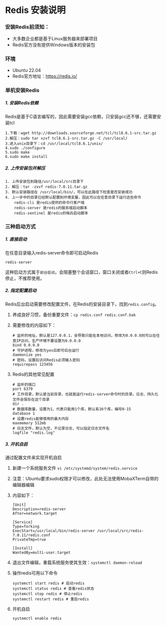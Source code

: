 # Redis 安装说明

### 安装Redis前须知：

- 大多数企业都是基于Linux服务器来部署项目
- Redis官方没有提供Windows版本的安装包

### 环境

- Ubuntu 22.04
- Redis官方地址：https://redis.io/

### 单机安装Redis

##### 1. 安装Redis依赖

Redis是基于C语言编写的，因此需要安装gcc依赖，只安装gcc还不够，还需要安装tcl

```
1.下载：wget http://downloads.sourceforge.net/tcl/tcl8.6.1-src.tar.gz
2.解压：sudo tar xzvf tcl8.6.1-src.tar.gz -C /usr/local/
3.进入unix目录下：cd /usr/local/tcl8.6.1/unix/
4.sudo ./configure
5.sudo make
6.sudo make install
```

##### 2. 上传安装包并解压

```
1. 上传安装包到路径/usr/local/src目录下
2. 解压：tar -zxvf redis-7.0.11.tar.gz
3. 默认安装路径在 /usr/local/bin/，可以在此路径下检查是否安装成功
4. 上一步中的目录已经默认配置到环境变量，因此可以在任意目录下运行这些命令
	redis-cli 是redis提供的命令行客户端
	redis-server 是redis的服务端启动脚本
	redis-sentinel 是redis的哨兵启动脚本
```

### 三种启动方式

##### 1. 直接启动

在任意目录输入redis-server命令即可启动Redis

```
redis-server
```

这种启动方式属于`前台启动`，会阻塞整个会话窗口，窗口关闭或者`Ctrl+C`则Redis停止，不推荐使用。

##### 2. 指定配置启动

Redis后台启动需要修改配置文件，在Redis的安装目录下，找到`redis.config`。

1. 养成良好习惯，备份重要文件：`cp redis.conf redis.conf.bak`

2. 需要修改的内容如下：

   ```
   # 监听的地址，默认是127.0.0.1，会导致只能在本地访问，修改为0.0.0.0则可以在任意IP访问，生产环境不要设置为0.0.0.0
   bind 0.0.0.0
   # 守护进程，修改为yes后即可后台运行
   daemonize yes
   # 密码，设置后访问Redis必须输入密码
   requirepass 123456
   ```

3. Redis的其他常见配置

   ```
   # 监听的端口
   port 6379
   # 工作目录，默认是当前目录，也就是运行redis-server命令时的目录。日志、持久化文件会保存在这个目录
   dir .
   # 数据库数量，设置为1，代表只能用1个库，默认有16个库，编号0-15
   database 1
   # 设置redis能够使用的最大内存
   maxmemory 512mb
   # 日志文件，默认为空，不记录日志，可以指定日志文件名
   logfile "redis.log"
   ```

##### 3. 开机自启

通过配置文件来实现开机自启

1. 新建一个系统服务文件 `vi /etc/systemd/system/redis.service`

2. 注意：Ubuntu要求sudo权限才可以修改，此处无法使用MobaXTerm自带的编辑器编辑

3. 内容如下：

   ```
   [Unit]
   Description=redis-server
   After=network.target
   
   [Service]
   Type=forking
   ExecStart=/usr/local/bin/redis-server /usr/local/src/redis-7.0.11/redis.conf
   PrivateTmp=true
   
   [Install]
   WantedBy=multi-user.target
   ```

4. 退出文件编辑，重载系统服务使其生效：`systemctl daemon-reload`

5. 操作redis可用以下命令

   ```
   systemctl start redis # 启动redis
   systemctl status redis # 查看redis状态
   systemctl stop redis # 停止redis
   systemctl restart redis # 重启redis
   ```

6. 开机自启

   ```
   systemctl enable redis
   ```

   